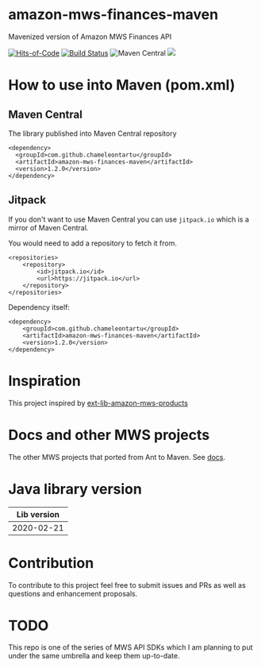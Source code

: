 # amazon-mws-finances-maven
Mavenized version of Amazon MWS Finances API

[![Hits-of-Code](https://hitsofcode.com/github/chameleontartu/amazon-mws-finances-maven)](https://hitsofcode.com/view/github/chameleontartu/amazon-mws-finances-maven)
[![Build Status](https://travis-ci.com/ChameleonTartu/amazon-mws-finances-maven.svg?branch=master)](https://travis-ci.com/ChameleonTartu/amazon-mws-finances-maven)
![Maven Central](https://img.shields.io/maven-central/v/com.github.chameleontartu/amazon-mws-finances-maven)
[![](https://jitpack.io/v/ChameleonTartu/amazon-mws-finances-maven.svg)](https://jitpack.io/#ChameleonTartu/amazon-mws-finances-maven)

# How to use into Maven (pom.xml)

## Maven Central

The library published into Maven Central repository

```
<dependency>
  <groupId>com.github.chameleontartu</groupId>
  <artifactId>amazon-mws-finances-maven</artifactId>
  <version>1.2.0</version>
</dependency>
```

## Jitpack

If you don't want to use Maven Central you can use `jitpack.io` which is a mirror of Maven Central.

You would need to add a repository to fetch it from.

```
<repositories>
    <repository>
        <id>jitpack.io</id>
        <url>https://jitpack.io</url>
    </repository>
</repositories>
```

Dependency itself:
```
<dependency>
    <groupId>com.github.chameleontartu</groupId>
    <artifactId>amazon-mws-finances-maven</artifactId>
    <version>1.2.0</version>
</dependency>
```

# Inspiration

This project inspired by [ext-lib-amazon-mws-products](https://github.com/trifonnt/ext-lib-amazon-mws-products)

# Docs and other MWS projects

The other MWS projects that ported from Ant to Maven. See [docs](https://github.com/ChameleonTartu/amazon-mws-docs).


# Java library version

| Lib version  |
|--------------|
| 2020-02-21   |

# Contribution

To contribute to this project feel free to submit issues and PRs as well as questions and enhancement proposals.

# TODO

This repo is one of the series of MWS API SDKs which I am planning to put under the same umbrella and keep them up-to-date.